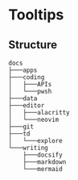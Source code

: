 # Tooltips

## Structure

```structure
docs
├───apps
├───coding
│   ├───APIs
│   └───pwsh
├───data
├───editor
│   ├───alacritty
│   └───neovim
├───git
├───td
│   └───explore
└───writing
    ├───docsify
    ├───markdown
    └───mermaid
```
